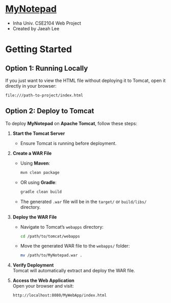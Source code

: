 # [MyNotepad](https://ruthgyeul.github.io/MyNotepad)
- Inha Univ. CSE2104 Web Project
- Created by Jaeah Lee

# Getting Started
## Option 1: Running Locally  
If you just want to view the HTML file without deploying it to Tomcat, open it directly in your browser:
```
file:///path-to-project/index.html
```


## Option 2: Deploy to Tomcat  
To deploy **MyNotepad** on **Apache Tomcat**, follow these steps:

1. **Start the Tomcat Server**  
   - Ensure Tomcat is running before deployment.  

2. **Create a WAR File**  
   - Using **Maven**:  
     ```sh
     mvn clean package
     ```
   - OR using **Gradle**:  
     ```sh
     gradle clean build
     ```
   - The generated `.war` file will be in the `target/` or `build/libs/` directory.

3. **Deploy the WAR File**  
   - Navigate to Tomcat’s `webapps` directory:  
     ```sh
     cd /path/to/tomcat/webapps
     ```
   - Move the generated WAR file to the `webapps/` folder:  
     ```sh
     mv /path/to/MyNotepad.war .
     ```

4. **Verify Deployment**  
   Tomcat will automatically extract and deploy the WAR file.

5. **Access the Web Application**  
   Open your browser and visit:
   ```
   http://localhost:8080/MyWebApp/index.html
   ```
